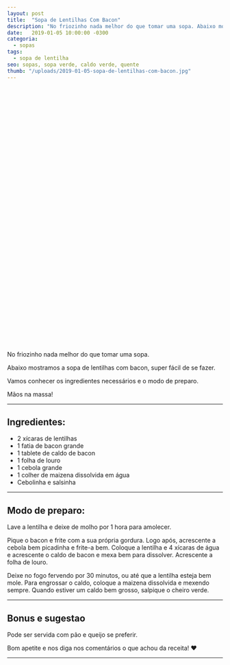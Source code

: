 ```yaml
---
layout: post
title:  "Sopa de Lentilhas Com Bacon"
description: "No friozinho nada melhor do que tomar uma sopa. Abaixo mostramos a sopa de lentilhas com bacon, super fácil de se fazer."
date:   2019-01-05 10:00:00 -0300
categoria:
  - sopas
tags:
  - sopa de lentilha
seo: sopas, sopa verde, caldo verde, quente
thumb: "/uploads/2019-01-05-sopa-de-lentilhas-com-bacon.jpg"
---
```


<div class="adsLeft">
<ins class="adsbygoogle"
     style="display:inline-block;width:160px;height:600px"
     data-ad-client="ca-pub-8078000237589807"
     data-ad-slot="3534346713"></ins>
<script>
(adsbygoogle = window.adsbygoogle || []).push({});
</script>
</div>

No friozinho nada melhor do que tomar uma sopa.

Abaixo mostramos a sopa de lentilhas com bacon, super fácil de se fazer.

Vamos conhecer os ingredientes necessários e o modo de preparo.

Mãos na massa!

---

## Ingredientes:
  - 2 xícaras de lentilhas
  - 1 fatia de bacon grande
  - 1 tablete de caldo de bacon
  - 1 folha de louro
  - 1 cebola grande
  - 1 colher de maizena dissolvida em água
  - Cebolinha e salsinha

---

## Modo de preparo:
Lave a lentilha e deixe de molho por 1 hora para amolecer.

Pique o bacon e frite com a sua própria gordura. Logo após, acrescente a cebola bem picadinha e frite-a bem. Coloque a lentilha e 4 xícaras de água e acrescente o caldo de bacon e mexa bem para dissolver. Acrescente a folha de louro.

Deixe no fogo fervendo por 30 minutos, ou até que a lentilha esteja bem mole. Para engrossar o caldo, coloque a maizena dissolvida e mexendo sempre. Quando estiver um caldo bem grosso, salpique o cheiro verde.

---

## Bonus e sugestao
Pode ser servida com pão e queijo se preferir.

Bom apetite e nos diga nos comentários o que achou da receita! ❤️

---

<div class="adsRight">
<ins class="adsbygoogle"
     style="display:inline-block;width:160px;height:600px"
     data-ad-client="ca-pub-8078000237589807"
     data-ad-slot="3534346713"></ins>
<script>
(adsbygoogle = window.adsbygoogle || []).push({});
</script>
</div>
